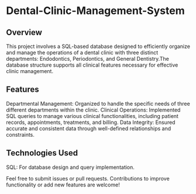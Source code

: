 # Dental-Clinic-Management-System

## Overview
This project involves a SQL-based database designed to efficiently organize and manage the operations of a dental clinic with three distinct departments: Endodontics, Periodontics, and General Dentistry.The database structure supports all clinical features necessary for effective clinic management.

## Features
Departmental Management: Organized to handle the specific needs of three different departments within the clinic.
Clinical Operations: Implemented SQL queries to manage various clinical functionalities, including patient records, appointments, treatments, and billing.
Data Integrity: Ensured accurate and consistent data through well-defined relationships and constraints.

## Technologies Used
SQL: For database design and query implementation.

Feel free to submit issues or pull requests. Contributions to improve functionality or add new features are welcome!
